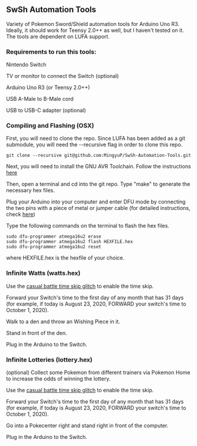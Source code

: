 ## SwSh Automation Tools

Variety of Pokemon Sword/Shield automation tools for Arduino Uno R3. Ideally, it should work for Teensy 2.0++ as well, but I haven't tested on it. The tools are dependent on LUFA support.

### Requirements to run this tools:

Nintendo Switch

TV or monitor to connect the Switch (optional)

Arduino Uno R3 (or Teensy 2.0++)

USB A-Male to B-Male cord

USB to USB-C adapter (optional)


### Compiling and Flashing (OSX)
First, you will need to clone the repo. Since LUFA has been added as a git submodule, you will need the --recursive flag in order to clone this repo.

```
git clone --recursive git@github.com:MingyuP/SwSh-Automation-Tools.git
```

Next, you will need to install the GNU AVR Toolchain. Follow the instructions [here](https://github.com/osx-cross/homebrew-avr)

Then, open a terminal and cd into the git repo. Type "make" to generate the necessary hex files.

Plug your Arduino into your computer and enter DFU mode by connecting the two pins with a piece of metal or jumper cable (for detailed instructions, check [here](http://bartruffle.blogspot.com/2013/09/dfu-programming-atmega16u2-on-arduino.html#:~:text=First%20connect%20the%20Arduino%20to,on%20pin%2013%20will%20flash.))

Type the following commands on the terminal to flash the hex files.

```
sudo dfu-programmer atmega16u2 erase
sudo dfu-programmer atmega16u2 flash HEXFILE.hex
sudo dfu-programmer atmega16u2 reset
```

where HEXFILE.hex is the hexfile of your choice.

### Infinite Watts (watts.hex)

Use the [casual battle time skip glitch](https://www.youtube.com/watch?v=iC7ueXaAtY0) to enable the time skip.

Forward your Switch's time to the first day of any month that has 31 days (for example, if today is August 23, 2020, FORWARD your switch's time to October 1, 2020).

Walk to a den and throw an Wishing Piece in it.

Stand in front of the den.

Plug in the Arduino to the Switch.

### Infinite Lotteries (lottery.hex)

(optional) Collect some Pokemon from different trainers via Pokemon Home to increase the odds of winning the lottery.

Use the [casual battle time skip glitch](https://www.youtube.com/watch?v=iC7ueXaAtY0) to enable the time skip.

Forward your Switch's time to the first day of any month that has 31 days (for example, if today is August 23, 2020, FORWARD your switch's time to October 1, 2020).

Go into a Pokecenter right and stand right in front of the computer.

Plug in the Arduino to the Switch.


